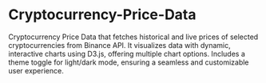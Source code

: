 # Cryptocurrency-Price-Data
Cryptocurrency Price Data that fetches historical and live prices of selected cryptocurrencies from Binance API. It visualizes data with dynamic, interactive charts using D3.js, offering multiple chart options. Includes a theme toggle for light/dark mode, ensuring a seamless and customizable user experience.

